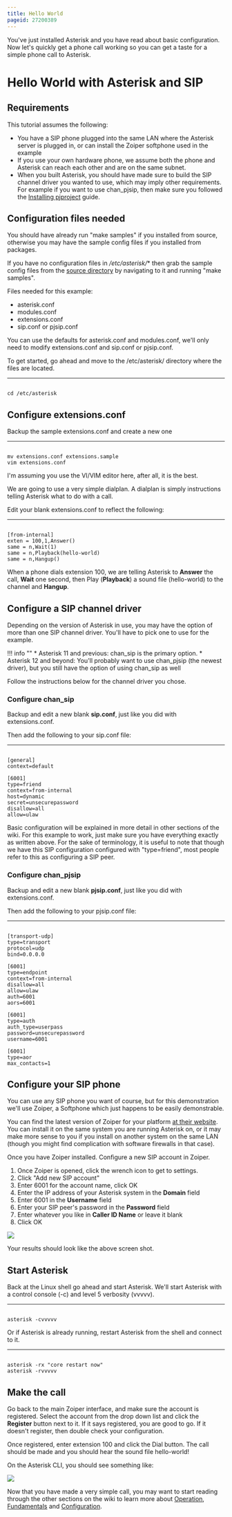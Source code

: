 ```yaml
---
title: Hello World
pageid: 27200389
---
```


You've just installed Asterisk and you have read about basic configuration. Now let's quickly get a phone call working so you can get a taste for a simple phone call to Asterisk.

Hello World with Asterisk and SIP
=================================

Requirements
------------

This tutorial assumes the following:

* You have a SIP phone plugged into the same LAN where the Asterisk server is plugged in, or can install the Zoiper softphone used in the example
* If you use your own hardware phone, we assume both the phone and Asterisk can reach each other and are on the same subnet.
* When you built Asterisk, you should have made sure to build the SIP channel driver you wanted to use, which may imply other requirements. For example if you want to use chan_pjsip, then make sure you followed the [Installing pjproject](/Getting-Started/Installing-Asterisk/Installing-Asterisk-From-Source/PJSIP-pjproject) guide.

Configuration files needed
--------------------------

You should have already run "make samples" if you installed from source, otherwise you may have the sample config files if you installed from packages.

If you have no configuration files in  */etc/asterisk/** then grab the sample config files from the [source directory](/Untarring-the-Source) by navigating to it and running "make samples".

Files needed for this example:

* asterisk.conf
* modules.conf
* extensions.conf
* sip.conf or pjsip.conf

You can use the defaults for asterisk.conf and modules.conf, we'll only need to modify extensions.conf and sip.conf or pjsip.conf.

To get started, go ahead and move to the /etc/asterisk/ directory where the files are located.




---

  
  


```

cd /etc/asterisk

```


Configure extensions.conf
-------------------------

Backup the sample extensions.conf and create a new one




---

  
  


```

mv extensions.conf extensions.sample
vim extensions.conf

```


I'm assuming you use the VI/VIM editor here, after all, it is the best.

We are going to use a very simple dialplan. A dialplan is simply instructions telling Asterisk what to do with a call.

Edit your blank extensions.conf to reflect the following:




---

  
  


```

[from-internal]
exten = 100,1,Answer()
same = n,Wait(1)
same = n,Playback(hello-world)
same = n,Hangup()

```


When a phone dials extension 100, we are telling Asterisk to **Answer** the call, **Wait** one second, then Play (**Playback**) a sound file (hello-world) to the channel and **Hangup**.

Configure a SIP channel driver
------------------------------

Depending on the version of Asterisk in use, you may have the option of more than one SIP channel driver. You'll have to pick one to use for the example.




!!! info ""
    * Asterisk 11 and previous: chan_sip is the primary option.
    * Asterisk 12 and beyond: You'll probably want to use chan_pjsip (the newest driver), but you still have the option of using chan_sip as well
      
[//]: # (end-info)



Follow the instructions below for the channel driver you chose.

### Configure chan_sip

Backup and edit a new blank **sip.conf**, just like you did with extensions.conf.

Then add the following to your sip.conf file:




---

  
  


```

[general]
context=default

[6001]
type=friend
context=from-internal
host=dynamic
secret=unsecurepassword
disallow=all
allow=ulaw

```


Basic configuration will be explained in more detail in other sections of the wiki. For this example to work, just make sure you have everything exactly as written above. For the sake of terminology, it is useful to note that though we have this SIP configuration configured with "type=friend", most people refer to this as configuring a SIP peer.

### Configure chan_pjsip

Backup and edit a new blank **pjsip.conf**, just like you did with extensions.conf.

Then add the following to your pjsip.conf file:




---

  
  


```

[transport-udp]
type=transport
protocol=udp
bind=0.0.0.0

[6001]
type=endpoint
context=from-internal
disallow=all
allow=ulaw
auth=6001
aors=6001

[6001]
type=auth
auth_type=userpass
password=unsecurepassword
username=6001

[6001]
type=aor
max_contacts=1

```


Configure your SIP phone
------------------------

You can use any SIP phone you want of course, but for this demonstration we'll use Zoiper, a Softphone which just happens to be easily demonstrable.

You can find the latest version of Zoiper for your platform [at their website](http://www.zoiper.com/en/voip-softphone/download/zoiper3). You can install it on the same system you are running Asterisk on, or it may make more sense to you if you install on another system on the same LAN (though you might find complication with software firewalls in that case).

Once you have Zoiper installed. Configure a new SIP account in Zoiper.

1. Once Zoiper is opened, click the wrench icon to get to settings.
2. Click "Add new SIP account"
3. Enter 6001 for the account name, click OK
4. Enter the IP address of your Asterisk system in the **Domain** field
5. Enter 6001 in the **Username** field
6. Enter your SIP peer's password in the **Password** field
7. Enter whatever you like in **Caller ID Name** or leave it blank
8. Click OK

![](Selection_011.png)

Your results should look like the above screen shot.

Start Asterisk
--------------

Back at the Linux shell go ahead and start Asterisk. We'll start Asterisk with a control console (-c) and level 5 verbosity (vvvvv).




---

  
  


```

asterisk -cvvvvv

```


Or if Asterisk is already running, restart Asterisk from the shell and connect to it.




---

  
  


```

asterisk -rx "core restart now"
asterisk -rvvvvv

```


Make the call
-------------

Go back to the main Zoiper interface, and make sure the account is registered. Select the account from the drop down list and click the **Register** button next to it. If it says registered, you are good to go. If it doesn't register, then double check your configuration.

Once registered, enter extension 100 and click the Dial button. The call should be made and you should hear the sound file hello-world!

On the Asterisk CLI, you should see something like:

![](Selection_012.png)

Now that you have made a very simple call, you may want to start reading through the other sections on the wiki to learn more about [Operation](/Operation), [Fundamentals](/Fundamentals) and [Configuration](/Configuration).

 

 

